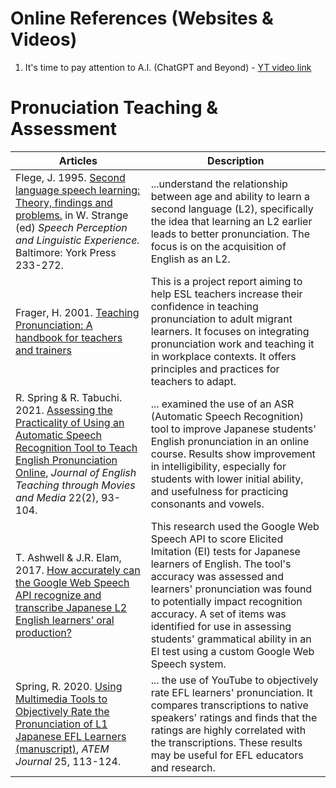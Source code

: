 # Online References (Websites & Videos)

1. It's time to pay attention to A.I. (ChatGPT and Beyond) - [YT video link](https://www.youtube.com/watch?v=0uQqMxXoNVs)


# Pronuciation Teaching & Assessment

|Articles|Description|
|--|--|
|Flege, J. 1995. [Second language speech learning: Theory, findings and problems.](https://www.researchgate.net/publication/333815781_Second_language_speech_learning_Theory_findings_and_problems) in W. Strange (ed) _Speech Perception and Linguistic Experience._ Baltimore: York Press 233-272.|...understand the relationship between age and ability to learn a second language (L2), specifically the idea that learning an L2 earlier leads to better pronunciation. The focus is on the acquisition of English as an L2.|  
|Frager, H. 2001. [Teaching Pronunciation: A handbook for teachers and trainers](https://helenfraser.com.au/wp-content/uploads/HF-Handbook.pdf)|This is a project report aiming to help ESL teachers increase their confidence in teaching pronunciation to adult migrant learners. It focuses on integrating pronunciation work and teaching it in workplace contexts. It offers principles and practices for teachers to adapt.|  
|R. Spring & R. Tabuchi. 2021. [Assessing the Practicality of Using an Automatic Speech Recognition Tool to Teach English Pronunciation Online](https://www.researchgate.net/publication/352055961_Assessing_the_Practicality_of_Using_an_Automatic_Speech_Recognition_Tool_to_Teach_English_Pronunciation_Online), _Journal of English Teaching through Movies and Media_ 22(2), 93-104.  | ... examined the use of an ASR (Automatic Speech Recognition) tool to improve Japanese students' English pronunciation in an online course. Results show improvement in intelligibility, especially for students with lower initial ability, and usefulness for practicing consonants and vowels.|
|T. Ashwell & J.R. Elam, 2017. [How accurately can the Google Web Speech API recognize and transcribe Japanese L2 English learners’ oral production?](https://files.eric.ed.gov/fulltext/EJ1141025.pdf)|This research used the Google Web Speech API to score Elicited Imitation (EI) tests for Japanese learners of English. The tool's accuracy was assessed and learners' pronunciation was found to potentially impact recognition accuracy. A set of items was identified for use in assessing students' grammatical ability in an EI test using a custom Google Web Speech system.|
|Spring, R. 2020. [Using Multimedia Tools to Objectively Rate the Pronunciation of L1 Japanese EFL Learners (manuscript)](https://www.researchgate.net/publication/343471631_Using_Multimedia_Tools_to_Objectively_Rate_the_Pronunciation_of_L1_Japanese_EFL_Learners), _ATEM Journal_ 25, 113-124.|... the use of YouTube to objectively rate EFL learners' pronunciation. It compares transcriptions to native speakers' ratings and finds that the ratings are highly correlated with the transcriptions. These results may be useful for EFL educators and research.|
